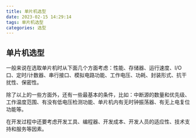 ```yaml
---
title: 单片机选型
date: 2023-02-15 14:29:14
tags: 单片机选型
categories: 选型
---
```


## 单片机选型

一般来说在选取单片机时从下面几个方面考虑：性能、存储器、运行速度、I/O口、定时/计数器、串行接口、模拟电路功能、工作电压、功耗、封装形式、抗干扰性、保密性。

除了以上的一些方面外，还有一些最基本的条件，比如：中断源的数量和优先级、工作温度范围、有没有低电压检测功能、单片机内有无时钟振荡器、有无上电复位功能等。

在开发过程中还要考虑开发工具、编程器、开发成本、开发人员的适应性、技术支持和服务等因素。
